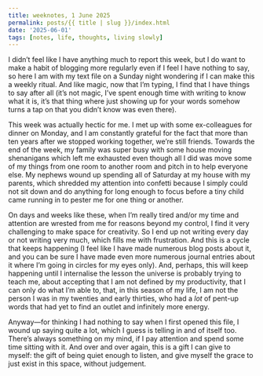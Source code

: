 ```yaml
---
title: weeknotes, 1 June 2025
permalink: posts/{{ title | slug }}/index.html
date: '2025-06-01'
tags: [notes, life, thoughts, living slowly]
---
```


I didn’t feel like I have anything much to report this week, but I do want to make a habit of blogging more regularly even if I feel I have nothing to say, so here I am with my text file on a Sunday night wondering if I can make this a weekly ritual. And like magic, now that I’m typing, I find that I have things to say after all (it’s not magic, I’ve spent enough time with writing to know what it is, it’s that thing where just showing up for your words somehow turns a tap on that you didn’t know was even there).

This week was actually hectic for me. I met up with some ex-colleagues for dinner on Monday, and I am constantly grateful for the fact that more than ten years after we stopped working together, we’re still friends. Towards the end of the week, my family was super busy with some house moving shenanigans which left me exhausted even though all I did was move some of my things from one room to another room and pitch in to help everyone else. My nephews wound up spending all of Saturday at my house with my parents, which shredded my attention into confetti because I simply could not sit down and do anything for long enough to focus before a tiny child came running in to pester me for one thing or another.

On days and weeks like these, when I’m really tired and/or my time and attention are wrested from me for reasons beyond my control, I find it very challenging to make space for creativity. So I end up not writing every day or not writing very much, which fills me with frustration. And this is a cycle that keeps happening (I feel like I have made numerous blog posts about it, and you can be sure I have made even more numerous journal entries about it where I’m going in circles for my eyes only). And, perhaps, this will keep happening until I internalise the lesson the universe is probably trying to teach me, about accepting that I am not defined by my productivity, that I can only do what I’m able to, that, in this season of my life, I am not the person I was in my twenties and early thirties, who had a *lot* of pent-up words that had yet to find an outlet and infinitely more energy.

Anyway—for thinking I had nothing to say when I first opened this file, I wound up saying quite a lot, which I guess is telling in and of itself too. There’s always something on my mind, if I pay attention and spend some time sitting with it. And over and over again, this is a gift I can give to myself: the gift of being quiet enough to listen, and give myself the grace to just exist in this space, without judgement.
